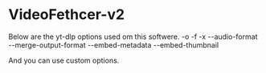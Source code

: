 # VideoFethcer-v2
Below are the yt-dlp options used om this softwere.
-o
-f
-x
--audio-format
--merge-output-format
--embed-metadata
--embed-thumbnail




And you can use custom options.
